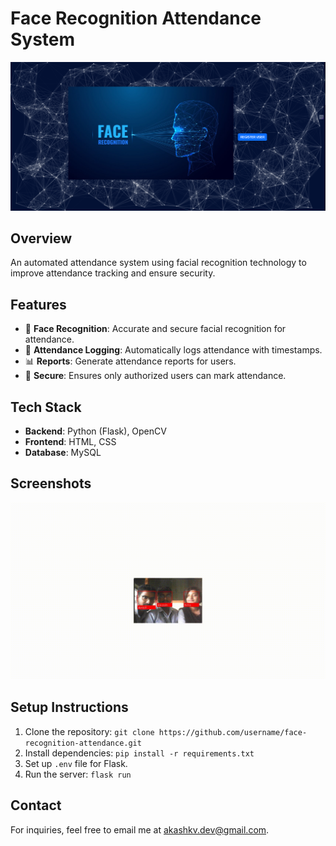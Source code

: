 # Face Recognition Attendance System

![Face Recognition Attendance Banner](https://github.com/akashkvdev/FRAS/blob/62ec650ea4cd6cc7346c37c191d978f308ffc5cd/facerecog1.png)

## Overview
An automated attendance system using facial recognition technology to improve attendance tracking and ensure security.

## Features
- 👤 **Face Recognition**: Accurate and secure facial recognition for attendance.
- 📅 **Attendance Logging**: Automatically logs attendance with timestamps.
- 📊 **Reports**: Generate attendance reports for users.
- 🔐 **Secure**: Ensures only authorized users can mark attendance.

## Tech Stack
- **Backend**: Python (Flask), OpenCV
- **Frontend**: HTML, CSS
- **Database**: MySQL

## Screenshots
![Attendance Dashboard](https://github.com/akashkvdev/FRAS/blob/d6c4aa5e8386985a5a17ec7438db1a9157b483c6/Untitled%20design%20(1).gif)

## Setup Instructions
1. Clone the repository: `git clone https://github.com/username/face-recognition-attendance.git`
2. Install dependencies: `pip install -r requirements.txt`
3. Set up `.env` file for Flask.
4. Run the server: `flask run`

## Contact
For inquiries, feel free to email me at [akashkv.dev@gmail.com](mailto:akashkv.dev@gmail.com).
